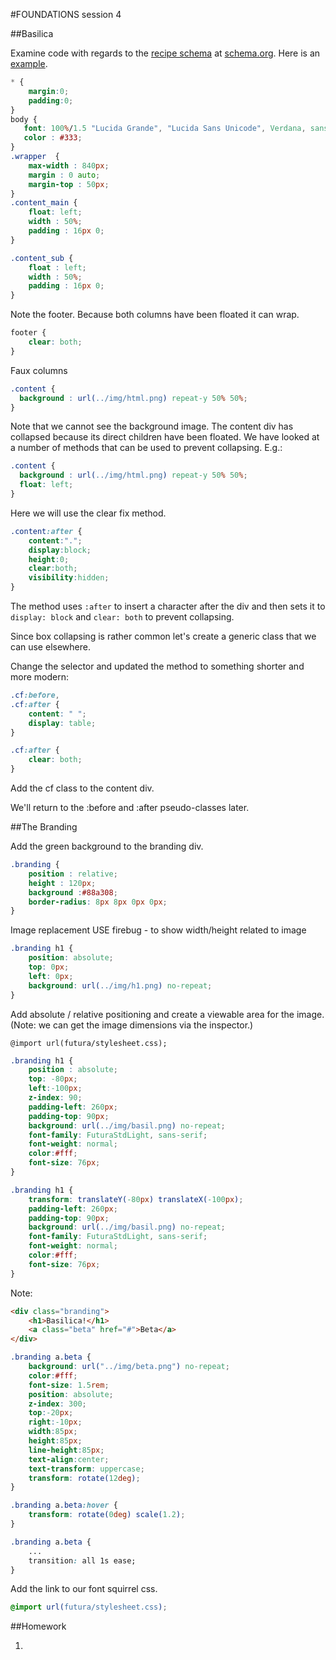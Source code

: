 #FOUNDATIONS session 4

##Basilica

Examine code with regards to the [recipe schema](https://schema.org/Recipe) at [schema.org](http://schema.org/docs/gs.html). Here is an [example](http://www.foodnetwork.com/recipes/food-network-kitchens/basil-pesto-recipe2.html).

```css
* { 
    margin:0; 
    padding:0; 
}
body { 
   font: 100%/1.5 "Lucida Grande", "Lucida Sans Unicode", Verdana, sans-serif; 
   color : #333;
} 
.wrapper  { 
	max-width : 840px; 
	margin : 0 auto;
	margin-top : 50px;
}
.content_main {
	float: left;
	width : 50%;
	padding : 16px 0;
}

.content_sub { 
	float : left;
	width : 50%;
	padding : 16px 0; 
}
```
Note the footer. Because both columns have been floated it can wrap.

```css
footer {
    clear: both;
}
```

Faux columns

```css
.content { 
  background : url(../img/html.png) repeat-y 50% 50%;
}
```
Note that we cannot see the background image. The content div has collapsed because its direct children have been floated. We have looked at a number of methods that can be used to prevent collapsing. E.g.:

```css
.content { 
  background : url(../img/html.png) repeat-y 50% 50%;
  float: left;
}
```

Here we will use the clear fix method. 

```css
.content:after { 
	content:"."; 
	display:block; 
	height:0; 
	clear:both; 
	visibility:hidden; 
}
```

The method uses `:after` to insert a character after the div and then sets it to `display: block` and `clear: both` to prevent collapsing.

Since box collapsing is rather common let's create a generic class that we can use elsewhere.

Change the selector and updated the method to something shorter and more modern:

```css
.cf:before,
.cf:after {
    content: " ";
    display: table;
}

.cf:after {
    clear: both;
}
```

Add the cf class to the content div.

We'll return to the :before and :after pseudo-classes later.

##The Branding

Add the green background to the branding div.

```css
.branding {
	position : relative;
	height : 120px;
	background :#88a308;
	border-radius: 8px 8px 0px 0px;
}
```

Image replacement   USE firebug - to show width/height related to image

```css
.branding h1 { 
	position: absolute;
	top: 0px; 
	left: 0px;
	background: url(../img/h1.png) no-repeat;
}
```

Add absolute / relative positioning and create a viewable area for the image. (Note: we can get the image dimensions via the inspector.) 

`@import url(futura/stylesheet.css);`

```css
.branding h1 { 
	position : absolute; 
	top: -80px; 
	left:-100px;
	z-index: 90;
	padding-left: 260px;
	padding-top: 90px;
	background: url(../img/basil.png) no-repeat;
	font-family: FuturaStdLight, sans-serif; 
	font-weight: normal;
	color:#fff;
	font-size: 76px;
}
```


```css
.branding h1 {
    transform: translateY(-80px) translateX(-100px);
	padding-left: 260px;
	padding-top: 90px;
	background: url(../img/basil.png) no-repeat;
	font-family: FuturaStdLight, sans-serif; 
	font-weight: normal;
	color:#fff;
	font-size: 76px;
}
```

Note:

```html
<div class="branding">
	<h1>Basilica!</h1>
	<a class="beta" href="#">Beta</a>
</div>
```

```css
.branding a.beta {
	background: url("../img/beta.png") no-repeat;
    color:#fff;
    font-size: 1.5rem;
	position: absolute; 
	z-index: 300;
	top:-20px; 
    right:-10px;
	width:85px;
	height:85px;
    line-height:85px;
	text-align:center;
	text-transform: uppercase;
	transform: rotate(12deg);
}
```

```css
.branding a.beta:hover {
	transform: rotate(0deg) scale(1.2);
}
```


```css
.branding a.beta {
	...
	transition: all 1s ease;
}
```

Add the link to our font squirrel css.

```css
@import url(futura/stylesheet.css);
```



##Homework

1. 
















